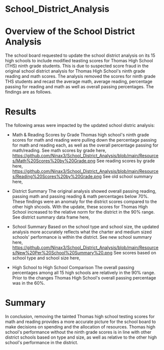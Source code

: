 # School_District_Analysis
# Overview of the School District Analysis

The school board requested to update the school district analysis on its 15 high schools to include modified teasting scores for Thomas High School (THS) ninth grade students. This is due to suspected score fraud in the original school district analysis for Thomas High School's ninth grade reading and math scores. The analysis removed the scores for ninth grade THS students and recast the average math, average reading, percentage passing for reading and math as well as overall passing percentages. The findings are as follows.

# Results

The following areas were impacted by the updated school distric analysis:
- Math & Reading Scores by Grade
Thomas high school's ninth grade scores for math and reading were pulling down the percentage passing for math and reading each, as well as the overall percentage passing for math/reading. 
See math scores by grade here, https://github.com/Ninax3/School_District_Analysis/blob/main/Resources/Math%20Scores%20by%20Grade.png
See reading scores by grade here, https://github.com/Ninax3/School_District_Analysis/blob/main/Resources/Reading%20Scores%20by%20Grade.png
See old school summary here, 

- District Summary
The original analysis showed overall passing reading, passing math and passing reading & math percentages below 70%. These findings were an anomaly for the district scores compared to the other high shcools. With the update, these scores for Thomas High School increased to the relative norm for the district in the 90% range. See district summary data frame here, 

- School Summary
Based on the school type and school size, the updated analysis more accurately reflects what the charter and medium sized schools' performance is within the district. 
See new school summary here, https://github.com/Ninax3/School_District_Analysis/blob/main/Resources/New%20Per%20School%20Summary%20.png
See scores based on school type and school size here,  

- High School to High School Comparison
The overall passing percentages among all 15 high schools are relatively in the 90% range. Prior to the changes Thomas High School's overall passing percentage was in the 60%. 

# Summary

In conclusion, removing the tainted Thomas high school testing scores for math and reading provides a more accurate picture for the school board to make decisions on spending and the allocation of resources. Thomas high school's performance without the ninth grade scores is in line with other district schools based on type and size, as well as relative to the other high school's performance in the district. 
